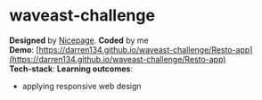 # waveast-challenge
**Designed** by [Nicepage](https://nicepage.com/website-templates/preview/our-top-menu-90907?device=desktop). **Coded** by me  
**Demo**: [https://darren134.github.io/waveast-challenge/Resto-app](https://darren134.github.io/waveast-challenge/Resto-app)  
**Tech-stack**:
**Learning outcomes**:

-   applying responsive web design
